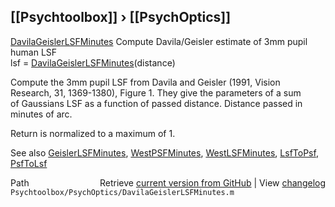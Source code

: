 ## [[Psychtoolbox]] &#8250; [[PsychOptics]]

[DavilaGeislerLSFMinutes](DavilaGeislerLSFMinutes)  Compute Davila/Geisler estimate of 3mm pupil human LSF  
   lsf = [DavilaGeislerLSFMinutes](DavilaGeislerLSFMinutes)(distance)  
  
   Compute the 3mm pupil LSF from Davila and Geisler (1991, Vision  
   Research, 31, 1369-1380), Figure 1. They give the parameters of a sum  
   of Gaussians LSF as a function of passed distance.  Distance passed in  
   minutes of arc.  
  
   Return is normalized to a maximum of 1.  
  
   See also [GeislerLSFMinutes](GeislerLSFMinutes), [WestPSFMinutes](WestPSFMinutes), [WestLSFMinutes](WestLSFMinutes), [LsfToPsf](LsfToPsf), [PsfToLsf](PsfToLsf)  




<div class="code_header" style="text-align:right;">
  <span style="float:left;">Path&nbsp;&nbsp;</span> <span class="counter">Retrieve <a href=
  "https://raw.github.com/Psychtoolbox-3/Psychtoolbox-3/beta/Psychtoolbox/PsychOptics/DavilaGeislerLSFMinutes.m">current version from GitHub</a> | View <a href=
  "https://github.com/Psychtoolbox-3/Psychtoolbox-3/commits/beta/Psychtoolbox/PsychOptics/DavilaGeislerLSFMinutes.m">changelog</a></span>
</div>
<div class="code">
  <code>Psychtoolbox/PsychOptics/DavilaGeislerLSFMinutes.m</code>
</div>

